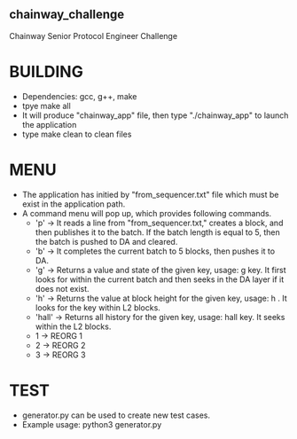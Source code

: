 ## chainway_challenge
Chainway Senior Protocol Engineer Challenge

# BUILDING

-  Dependencies: gcc, g++, make
-  tpye make all
-  It will produce "chainway_app" file, then type "./chainway_app" to launch the application
-  type make clean to clean files


# MENU
-  The application has initied by "from_sequencer.txt" file which must be exist in the application path.
-  A command menu will pop up, which provides following commands.
    -  'p' -> It reads a line from "from_sequencer.txt," creates a block, and then publishes it to the batch. If the batch length is equal to 5, then the batch is pushed to DA and cleared.
    -  'b' -> It completes the current batch to 5 blocks, then pushes it to DA.
    -  'g' -> Returns a value and state of the given key, usage: g key. It first looks for within the current batch and then seeks in the DA layer if it does not exist.
    -  'h' -> Returns the value at block height for the given key, usage: h <key> <block>. It looks for the key within L2 blocks.
    -  'hall' -> Returns all history for the given key, usage: hall key. It seeks within the L2 blocks.
    -  1 -> REORG 1
    -  2 -> REORG 2
    -  3 -> REORG 3

# TEST

-  generator.py can be used to create new test cases.
-  Example usage: python3 generator.py

